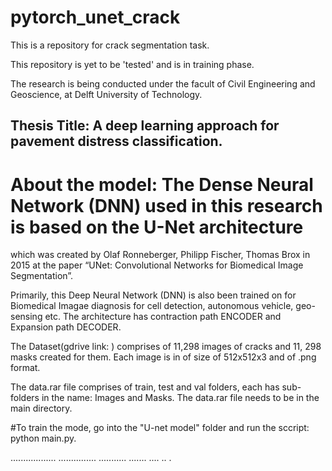# pytorch_unet_crack
This is a repository for crack segmentation task.


This repository is yet to be 'tested' and is in training phase.

The research is being conducted under the facult of Civil Engineering and Geoscience, at Delft University of Technology.

## Thesis Title: A deep learning approach for pavement distress classification.

# About the model: The Dense Neural Network (DNN) used in this research is based on the U-Net architecture
which was created by Olaf Ronneberger, Philipp Fischer, Thomas Brox in 2015 at the paper “UNet: Convolutional Networks for Biomedical Image Segmentation”.

Primarily, this Deep Neural Network (DNN) is also been trained on  for Biomedical Imagae diagnosis for cell detection, autonomous vehicle,
geo-sensing etc. The architecture has contraction path ENCODER and Expansion path DECODER.

The Dataset(gdrive link: ) comprises of 11,298 images of cracks and 11, 298 masks created for them.
Each image is in of size of 512x512x3 and of .png format.

The data.rar file comprises of train, test and val folders, each has sub-folders in the name: Images and Masks.
The data.rar file needs to be in the main directory.

#To train the mode, go into the "U-net model" folder and run the sccript: python main.py.

..................
...............
...........
.......
....
..
.
